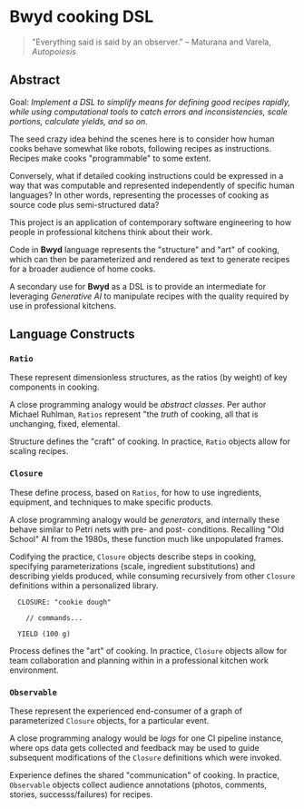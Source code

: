 # Bwyd cooking DSL

> "Everything said is said by an observer." – Maturana and Varela, _Autopoiesis_


## Abstract

Goal: _Implement a DSL to simplify means for defining good recipes rapidly,
while using computational tools to catch errors and inconsistencies, scale
portions, calculate yields, and so on._

The seed crazy idea behind the scenes here is to consider how human cooks
behave somewhat like robots, following recipes as instructions.
Recipes make cooks "programmable" to some extent.

Conversely, what if detailed cooking instructions could be expressed in a way
that was computable and represented independently of specific human languages?
In other words, representing the processes of cooking as source code plus
semi-structured data?

This project is an application of contemporary software engineering to how
people in professional kitchens think about their work.

Code in **Bwyd** language represents the "structure" and "art" of cooking,
which can then be parameterized and rendered as text to generate recipes
for a broader audience of home cooks.

A secondary use for **Bwyd** as a DSL is to provide an intermediate for
leveraging _Generative AI_ to manipulate recipes with the quality required
by use in professional kitchens.


## Language Constructs

### `Ratio`

These represent dimensionless structures, as the ratios (by weight) of key
components in cooking.

A close programming analogy would be _abstract classes_.
Per author Michael Ruhlman, `Ratios` represent
"the _truth_ of cooking, all that is unchanging, fixed, elemental.

Structure defines the "craft" of cooking.
In practice, `Ratio` objects allow for scaling recipes.

### `Closure`

These define process, based on `Ratios`, for how to use ingredients,
equipment, and techniques to make specific products.

A close programming analogy would be _generators_, and internally
these behave similar to Petri nets with pre- and post- conditions.
Recalling "Old School" AI from the 1980s, these function much like
unpopulated frames.

Codifying the practice, `Closure` objects describe steps in cooking,
specifying parameterizations (scale, ingredient substitutions) and
describing yields produced, while consuming recursively from other
`Closure` definitions within a personalized library.

```
  CLOSURE: "cookie dough"

    // commands...

  YIELD (100 g)
```

Process defines the "art" of cooking.
In practice, `Closure` objects allow for team collaboration and
planning within in a professional kitchen work environment.

### `Observable`

These represent the experienced end-consumer of a graph of
parameterized `Closure` objects, for a particular event.

A close programming analogy would be _logs_ for one CI pipeline
instance, where ops data gets collected and feedback may be
used to guide subsequent modifications of the `Closure`
definitions which were invoked.

Experience defines the shared  "communication" of cooking.
In practice, `Observable` objects collect audience annotations
(photos, comments, stories, successs/failures) for recipes.
